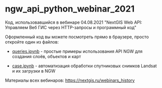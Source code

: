 # ngw_api_python_webinar_2021
Код, использовавшийся в вебинаре 04.08.2021 "NextGIS Web API: Управляем Веб ГИС через HTTP-запросы и программный код"

Оформленный код вы можете посмотреть прямо в браузере, просто откройте один из файлов:

* [queries.ipynb](queries.ipynb) - простые примеры использования API NGW для создания слоёв, объектов и карт

* [case.ipynb](case.ipynb) - автоматизация обработки спутниковых снимков Landsat и их загрузки в NGW


Материалы всех вебинаров: https://nextgis.ru/webinars_history
